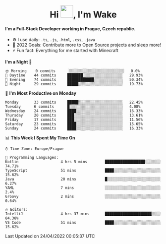 <h1 align="center">Hi <img src="https://raw.githubusercontent.com/MrWakeCZ/MrWakeCZ/master/Hi.gif" width="40px" />, I'm Wake</h1>

#### I'm a Full-Stack Developer working in Prague, Czech republic.
- ⚙️ I use daily: `.ts`, `.js`, `.html`, `.css`, `.java`
- 🥅 2022 Goals: Contribute more to Open Source projects and sleep more!
- ⚡ Fun fact: Everything for me started with Minecraft

<!--START_SECTION:waka-->
**I'm a Night 🦉** 

```text
🌞 Morning    0 commits      ░░░░░░░░░░░░░░░░░░░░░░░░░   0.0% 
🌆 Daytime    44 commits     ███████░░░░░░░░░░░░░░░░░░   29.93% 
🌃 Evening    74 commits     ████████████░░░░░░░░░░░░░   50.34% 
🌙 Night      29 commits     █████░░░░░░░░░░░░░░░░░░░░   19.73%

```
📅 **I'm Most Productive on Monday** 

```text
Monday       33 commits     █████░░░░░░░░░░░░░░░░░░░░   22.45% 
Tuesday      6 commits      █░░░░░░░░░░░░░░░░░░░░░░░░   4.08% 
Wednesday    24 commits     ████░░░░░░░░░░░░░░░░░░░░░   16.33% 
Thursday     20 commits     ███░░░░░░░░░░░░░░░░░░░░░░   13.61% 
Friday       17 commits     ███░░░░░░░░░░░░░░░░░░░░░░   11.56% 
Saturday     23 commits     ████░░░░░░░░░░░░░░░░░░░░░   15.65% 
Sunday       24 commits     ████░░░░░░░░░░░░░░░░░░░░░   16.33%

```


📊 **This Week I Spent My Time On** 

```text
⌚︎ Time Zone: Europe/Prague

💬 Programming Languages: 
Kotlin                   4 hrs 5 mins        ██████████████████░░░░░░░   74.71% 
TypeScript               51 mins             ████░░░░░░░░░░░░░░░░░░░░░   15.62% 
Java                     20 mins             █░░░░░░░░░░░░░░░░░░░░░░░░   6.27% 
YAML                     7 mins              ░░░░░░░░░░░░░░░░░░░░░░░░░   2.4% 
Groovy                   2 mins              ░░░░░░░░░░░░░░░░░░░░░░░░░   0.64%

🔥 Editors: 
IntelliJ                 4 hrs 37 mins       █████████████████████░░░░   84.38% 
VS Code                  51 mins             ████░░░░░░░░░░░░░░░░░░░░░   15.62%

```


 Last Updated on 24/04/2022 00:05:37 UTC
<!--END_SECTION:waka-->
